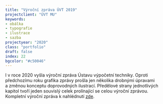```yaml
---
title: "Výroční zpráva ÚVT 2019"
projectclient: "ÚVT MU"
keywords: 
- obálka
- typografie
- ilustrace
- sazba
projectyear: "2020"
class: "portfolio"
draft: false
index: 22
bgcolor: "#c50046"
---
```



I&nbsp;v&nbsp;roce 2020 vyšla výroční zpráva Ústavu výpočetní techniky. Oproti předchozímu roku grafika zprávy prošla jen několika drobnými úpravami a&nbsp;změnou konceptu doprovodných ilustrací. Předělové strany jednotlivých kapitol tvoří jeden souvislý celek prolínající se celou výroční zprávou. Kompletní výroční zpráva k&nbsp;nahlédnutí [zde](https://www.ics.muni.cz/media/3233444/uvt_vyrocni_zprava_2019.pdf).